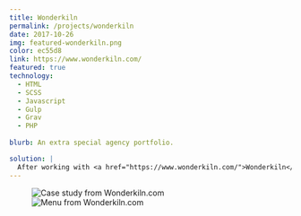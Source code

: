 ```yaml
---
title: Wonderkiln
permalink: /projects/wonderkiln
date: 2017-10-26
img: featured-wonderkiln.png
color: ec55d8
link: https://www.wonderkiln.com/
featured: true
technology:
  - HTML
  - SCSS
  - Javascript
  - Gulp
  - Grav
  - PHP
  
blurb: An extra special agency portfolio.

solution: | 
  After working with <a href="https://www.wonderkiln.com/">Wonderkiln</a> for over a year, I was thrilled to finally get the opportunity to build out the new site! The site utilizes Grav as the content management system and features <a href="https://medium.com/outsystems-experts/flip-your-60-fps-animations-flip-em-good-372281598865">buttery smooth</a> CSS animations, along with page transitions with the help of Barba.js.
---
```

<figure class="projects__image-wrapper row row--full" style="background-color: #{{ page.color }}">
  <div class="projects__col--half">
    <img class="projects__image" src="{{ site.imgurl }}wonderkiln-case-study.png" alt="Case study from Wonderkiln.com">
  </div>
  <div class="projects__col--half">
    <img class="projects__image" src="{{ site.imgurl }}wonderkiln-menu.png" alt="Menu from Wonderkiln.com">
  </div>
</figure>